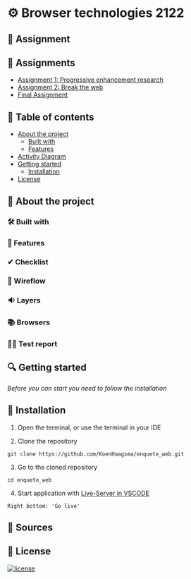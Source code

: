 

# ⚙ Browser technologies 2122

## 📂 Assignment

## 📃 Assignments
- [Assignment 1: Progressive enhancement research](https://github.com/KoenHaagsma/browser-technologies-2122/wiki/Assignment-1)
- [Assignment 2: Break the web](https://github.com/KoenHaagsma/browser-technologies-2122/wiki/Assignment-2)
- [Final Assignment]()

## 🧾 Table of contents
-   [About the project](##About-the-project)
      * [Built with](###Built-with)
      * [Features](###Features)
-   [Activity Diagram](##Activity-Diagram)
-   [Getting started](##Getting-started)
      * [Installation](##Installation)
-   [License](##License)

## 📖 About the project

### 🛠 Built with

### 🌟 Features

### ✔ Checklist

### 🧵 Wireflow

### 🔉 Layers

### 📚 Browsers

### 👩‍💻 Test report

## 🔍 Getting started
*Before you can start you need to follow the installation*

## 🔨 Installation
1. Open the terminal, or use the terminal in your IDE

2. Clone the repository
```
git clone https://github.com/KoenHaagsma/enquete_web.git
```
3. Go to the cloned repository
```
cd enquete_web
```
4. Start application with [Live-Server in VSCODE](https://marketplace.visualstudio.com/items?itemName=ritwickdey.LiveServer)
```
Right bottom: 'Go live'
```

## 📑 Sources

## 🔖 License
[![license](https://img.shields.io/github/license/DAVFoundation/captain-n3m0.svg?style=flat-square)]()
